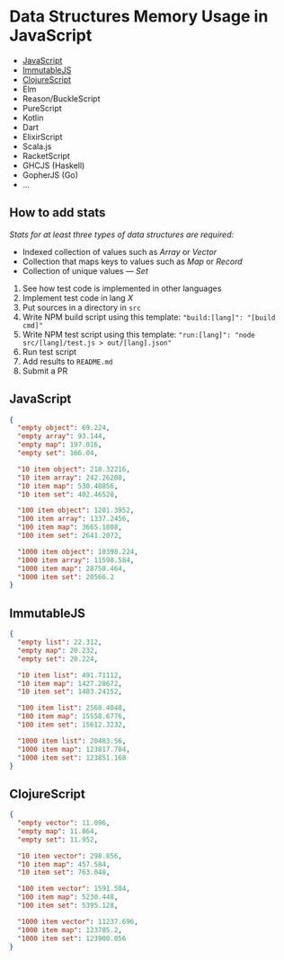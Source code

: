 # Data Structures Memory Usage in JavaScript

- [JavaScript](#javascript)
- [ImmutableJS](#immutablejs)
- [ClojureScript](#clojurescript)
- Elm
- Reason/BuckleScript
- PureScript
- Kotlin
- Dart
- ElixirScript
- Scala.js
- RacketScript
- GHCJS (Haskell)
- GopherJS (Go)
- ...

## How to add stats

_Stats for at least three types of data structures are required:_
- Indexed collection of values such as _Array_ or _Vector_
- Collection that maps keys to values such as _Map_ or _Record_
- Collection of unique values — _Set_


1. See how test code is implemented in other languages
2. Implement test code in lang _X_
3. Put sources in a directory in `src`
4. Write NPM build script using this template: `"build:[lang]": "[build cmd]"`
5. Write NPM test script using this template: `"run:[lang]": "node src/[lang]/test.js > out/[lang].json"`
6. Run test script
7. Add results to `README.md`
8. Submit a PR

## JavaScript
```json
{
  "empty object": 69.224,
  "empty array": 93.144,
  "empty map": 197.016,
  "empty set": 166.04,

  "10 item object": 218.32216,
  "10 item array": 242.26208,
  "10 item map": 530.48856,
  "10 item set": 402.46528,

  "100 item object": 1201.3952,
  "100 item array": 1337.2456,
  "100 item map": 3665.1808,
  "100 item set": 2641.2072,

  "1000 item object": 10398.224,
  "1000 item array": 11598.584,
  "1000 item map": 28758.464,
  "1000 item set": 20566.2
}
```

## ImmutableJS
```json
{
  "empty list": 22.312,
  "empty map": 20.232,
  "empty set": 20.224,

  "10 item list": 491.71112,
  "10 item map": 1427.28672,
  "10 item set": 1483.24152,

  "100 item list": 2568.4048,
  "100 item map": 15558.6776,
  "100 item set": 15612.3232,

  "1000 item list": 20483.56,
  "1000 item map": 123817.784,
  "1000 item set": 123851.168
}
```

## ClojureScript
```json
{
  "empty vector": 11.096,
  "empty map": 11.864,
  "empty set": 11.952,

  "10 item vector": 298.856,
  "10 item map": 457.584,
  "10 item set": 763.048,

  "100 item vector": 1591.504,
  "100 item map": 5230.448,
  "100 item set": 5395.128,

  "1000 item vector": 11237.696,
  "1000 item map": 123785.2,
  "1000 item set": 123900.056
}
```
